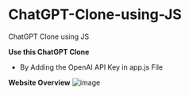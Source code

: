 # ChatGPT-Clone-using-JS
ChatGPT Clone using JS

**Use this ChatGPT Clone**
- By Adding the OpenAI API Key in app.js File

**Website Overview**
![image](https://github.com/Kowshik-407/ChatGPT-Clone-using-JS/assets/66817358/4e5938cc-d91d-43b1-94fe-352c506ecd7e)
